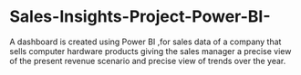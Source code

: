 # Sales-Insights-Project-Power-BI-
A dashboard is created using Power BI ,for sales data of a company that sells computer hardware products giving the sales manager a precise view of the present revenue scenario and precise view of trends over the year.
